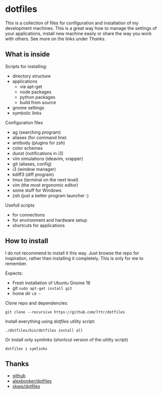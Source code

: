 dotfiles
========

This is a collection of files for configuration and installation of my development machines. This is a great way how to manage the settings of your applications, install new machine easily or share the way you work with others. 
See more on the links under _Thanks_.


## What is inside

Scripts for installing:
- directory structure
- applications
    * via apt-get
    * node packages
    * python packages
    * build from source
- gnome settings
- symbolic links

Configuration files
- ag (searching program)
- aliases (for command line)
- antibody (plugins for zsh)
- color schemes
- dunst (notifications in i3)
- vim simulations (ideavim, vrapper)
- git (aliases, config)
- i3 (window manager)
- kdiff3 (diff program)
- tmux (terminal on the next level)
- vim (the most ergonomic editor)
- some stuff for Windows
- zsh (just a better program launcher :)

Usefull scripts
- for connections
- for environment and hardware setup
- shortcuts for applications


## How to install

I do not recommend to install it this way. Just browse the repo for inspiration, rather then installing it completely. This is only for me to remember.

Expects:
- Fresh installation of Ubuntu Gnome 16
- git `sudo apt-get install git`
- home dir `cd ~`

Clone repo and dependencies:
```
git clone --recursive https://github.com/lttr/dotfiles
```

Install everything using _dotfiles_ utility script:
```
./dotfiles/bin/dotfiles install all
```
Or install only symlinks (shortcut version of the utility script)
```
dotfiles i symlinks
```

## Thanks

- [github](http://dotfiles.github.io/)
- [alexbooker/dotfiles](https://github.com/alexbooker/dotfiles)
- [skwp/dotfiles](https://github.com/skwp/dotfiles)

